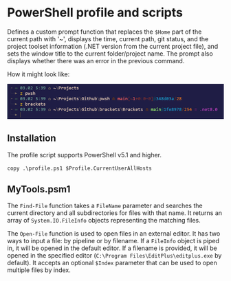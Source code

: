 # PowerShell profile and scripts

Defines a custom prompt function that replaces the `$Home` part of the current path with '~', displays the time, current path, git status, and the project toolset information (.NET version from the current project file), and sets the window title to the current folder/project name. The prompt also displays whether there was an error in the previous command.

How it might look like:

![Windows Terminal](misc/pwsh5.png)

## Installation

The profile script supports PowerShell v5.1 and higher.

```pwsh
copy .\profile.ps1 $Profile.CurrentUserAllHosts
```

## MyTools.psm1

The `Find-File` function takes a `FileName` parameter and searches the current directory and all subdirectories for files with that name. It returns an array of `System.IO.FileInfo` objects representing the matching files.

The `Open-File` function is used to open files in an external editor. It has two ways to input a file: by pipeline or by filename. If a `FileInfo` object is piped in, it will be opened in the default editor. If a filename is provided, it will be opened in the specified editor (`C:\Program Files\EditPlus\editplus.exe` by default). It accepts an optional `$Index` parameter that can be used to open multiple files by index.
